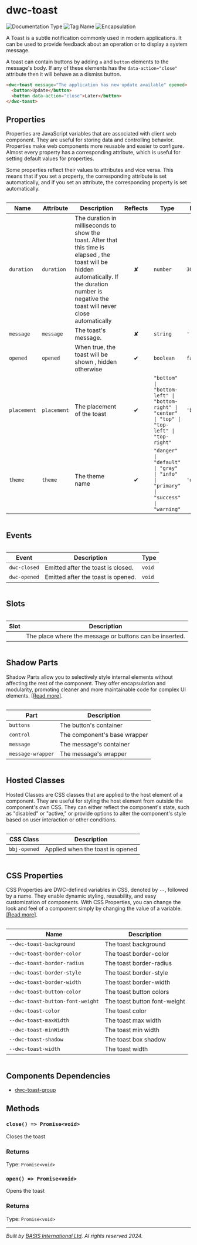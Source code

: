 # dwc-toast
![Documentation Type](https://img.shields.io/badge/Documentation-web--components-%23006aff) ![Tag Name](https://img.shields.io/badge/Component-dwc--toast-%23006aff)  ![Encapsulation](https://img.shields.io/badge/Encapsulation-shadow-%23006aff)

A Toast is a subtle notification commonly used in modern applications.
It can be used to provide feedback about an operation or to display a system message.

A toast can contain buttons by adding `a` and `button` elements to the message's body. If
any of these elements has the `data-action="close"` attribute then it will behave as a dismiss button.

```html
<dwc-toast message="The application has new update available" opened>
  <button>Update</button>
  <button data-action="close">Later</button>
</dwc-toast>
```


## Properties 


Properties are JavaScript variables that are associated with client web component.
They are useful for storing data and controlling behavior. Properties make web components more reusable and easier to configure.
Almost every property has a corresponding attribute, which is useful for setting default values for properties.

Some properties reflect their values to attributes and vice versa. This means that if you set a property, the corresponding attribute is set automatically, and if you set an attribute, the corresponding property is set automatically.
<div style="overflow-x: auto;">

| Name          | Attribute     | Description                                                                                                                                                                                                     | Reflects | Type                                                                                              | Default       |
| ------------- | ------------- | --------------------------------------------------------------------------------------------------------------------------------------------------------------------------------------------------------------- | :------: | ------------------------------------------------------------------------------------------------- | ------------- |
| ``duration``  | ``duration``  | The duration in milliseconds to show the toast.&nbsp;After that this time is elapsed , the toast will be hidden automatically.&nbsp;If the duration number is negative the toast will never close automatically | &#x2718; | ``number``                                                                                        | ``3000``      |
| ``message``   | ``message``   | The toast's message.                                                                                                                                                                                            | &#x2718; | ``string``                                                                                        | ``''``        |
| ``opened``    | ``opened``    | When true, the toast will be shown , hidden otherwise                                                                                                                                                           | &#x2714; | ``boolean``                                                                                       | ``false``     |
| ``placement`` | ``placement`` | The placement of the toast                                                                                                                                                                                      | &#x2714; | ``"bottom" \| "bottom-left" \| "bottom-right" \| "center" \| "top" \| "top-left" \| "top-right"`` | ``'bottom'``  |
| ``theme``     | ``theme``     | The theme name                                                                                                                                                                                                  | &#x2714; | ``"danger" \| "default" \| "gray" \| "info" \| "primary" \| "success" \| "warning"``              | ``'default'`` |


</div>

## Events

<div style="overflow-x: auto;">

| Event          | Description                        | Type     |
| -------------- | ---------------------------------- | -------- |
| ``dwc-closed`` | Emitted after the toast is closed. | ``void`` |
| ``dwc-opened`` | Emitted after the toast is opened. | ``void`` |


</div>

## Slots

<div style="overflow-x: auto;">

| Slot  | Description                                             |
| ----- | ------------------------------------------------------- |
|       | The place where the message or buttons can be inserted. |


</div>

## Shadow Parts


Shadow Parts allow you to selectively style internal elements without affecting the rest of the component.
They offer encapsulation and modularity, promoting cleaner and more maintainable code for complex UI elements. [[Read more]](theme-engine/css-shadow-parts).
<div style="overflow-x: auto;">

| Part                | Description                  |
| ------------------- | ---------------------------- |
| ``buttons``         | The button's container       |
| ``control``         | The component's base wrapper |
| ``message``         | The message's container      |
| ``message-wrapper`` | The message's wrapper        |


</div>

## Hosted Classes


Hosted Classes are CSS classes that are applied to the host element of a component. They are useful for styling the host element from outside the component's own CSS.
They can either reflect the component's state, such as "disabled" or "active," or provide options to alter the component's style based on user interaction or other conditions.
<div style="overflow-x: auto;">

| CSS Class      | Description                      |
| -------------- | -------------------------------- |
| ``bbj-opened`` | Applied when the toast is opened |


</div>

## CSS Properties


CSS Properties are DWC-defined variables in CSS, denoted by `--`, followed by a name.
They enable dynamic styling, reusability, and easy customization of components.
With CSS Properties, you can change the look and feel of a component simply by changing the value of a variable.
[[Read more]](theme-engine/css-variables).
<div style="overflow-x: auto;">

| Name                               | Description                  |
| ---------------------------------- | ---------------------------- |
| ``--dwc-toast-background``         | The toast background         |
| ``--dwc-toast-border-color``       | The toast border-color       |
| ``--dwc-toast-border-radius``      | The toast border-radius      |
| ``--dwc-toast-border-style``       | The toast border-style       |
| ``--dwc-toast-border-width``       | The toast border-width       |
| ``--dwc-toast-button-color``       | The toast button colors      |
| ``--dwc-toast-button-font-weight`` | The toast button font-weight |
| ``--dwc-toast-color``              | The toast color              |
| ``--dwc-toast-maxWidth``           | The toast max width          |
| ``--dwc-toast-minWidth``           | The toast min width          |
| ``--dwc-toast-shadow``             | The toast box shadow         |
| ``--dwc-toast-width``              | The toast width              |


</div>

## Components Dependencies

- [dwc-toast-group](web-components/dwc-toast-group.md)

## Methods

### `close() => Promise<void>`

Closes the toast

### Returns

Type: `Promise<void>`

### `open() => Promise<void>`

Opens the toast

### Returns

Type: `Promise<void>`



----------------------------------------------
*Built by [BASIS International Ltd](https://www.basis.cloud/). Al rights reserved 2024.*

